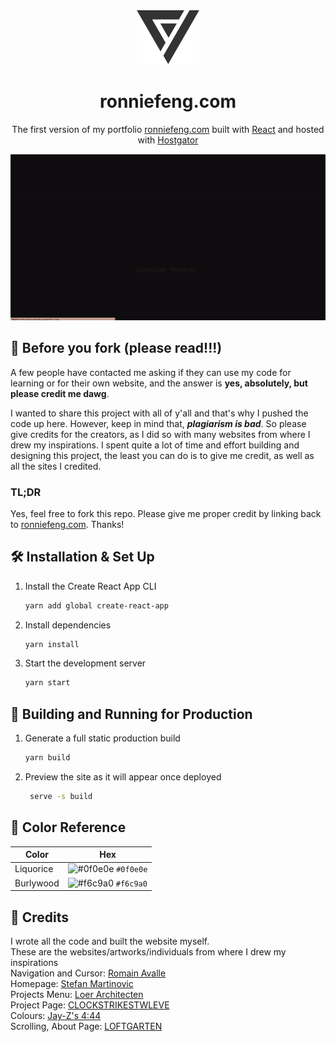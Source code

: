 <div align="center">
  <img alt="Logo" src="https://raw.githubusercontent.com/lavaboy1738/LGN/d7dda7c93fe8496e50b7f4e966756838d56fcd85/src/assets/images/logo.svg" width="100" />
</div>
<h1 align="center">
  ronniefeng.com
</h1>
<p align="center">
  The first version of my portfolio <a href="https://ronniefeng.com" target="_blank">ronniefeng.com</a> built with <a href="https://reactjs.org/" target="_blank">React</a> and hosted with <a href="https://www.hostgator.com/" target="_blank">Hostgator</a>
</p>

![demo](https://raw.githubusercontent.com/lavaboy1738/Portfolio/main/src/assets/images/readme.gif)

## 🚨 Before you fork (please read!!!)

A few people have contacted me asking if they can use my code for learning or for their own website, and the answer is **yes, absolutely, but please credit me dawg**. 

I wanted to share this project with all of y'all and that's why I pushed the code up here. However, keep in mind that, _**plagiarism is bad**_. So please give credits for the creators, as I did so with many websites from where I drew my inspirations. I spent quite a lot of time and effort building and designing this project, the least you can do is to give me credit, as well as all the sites I credited. 

### TL;DR

Yes, feel free to fork this repo. Please give me proper credit by linking back to [ronniefeng.com](https://ronniefeng.com). Thanks!

## 🛠 Installation & Set Up
1. Install the Create React App CLI
   ```sh
   yarn add global create-react-app
   ```

2. Install dependencies

   ```sh
   yarn install
   ```

3. Start the development server

   ```sh
   yarn start
   ```

## 🚀 Building and Running for Production

1. Generate a full static production build

   ```sh
   yarn build
   ```

1. Preview the site as it will appear once deployed

   ```sh
    serve -s build
   ```
  
## 🎨 Color Reference

| Color          | Hex                                                                |
| -------------- | ------------------------------------------------------------------ |
| Liquorice           | ![#0f0e0e](https://via.placeholder.com/10/0f0e0e?text=+) `#0f0e0e` |
| Burlywood     | ![#f6c9a0](https://via.placeholder.com/10/f6c9a0?text=+) `#f6c9a0` |

## 👏 Credits
I wrote all the code and built the website myself. 
<br/>
These are the websites/artworks/individuals from where I drew my inspirations 
<br/>
Navigation and Cursor: 
<a href="https://romainavalle.com/" target="_blank">Romain Avalle</a>
<br/>
Homepage: 
<a href="https://www.behance.net/martiniidesign" target="_blank">Stefan Martinovic</a>
<br/>
Projects Menu:  <a href="https://loerarchitecten.com/en/" target="_blank">Loer Architecten</a>
<br/>
Project Page: 
<a href="https://www.clockstrikestwelve.com/" target="_blank">CLOCKSTRIKESTWLEVE</a>
<br/>
Colours: 
<a href="https://www.youtube.com/watch?v=zSkA61esq_c" target="_blank">Jay-Z's 4:44</a>
<br/>
Scrolling, About Page: 
<a href="https://www.loftgarten.co/" target="_blank">LOFTGARTEN</a>
